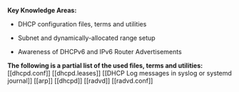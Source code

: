 **Key Knowledge Areas:**

- DHCP configuration files, terms and utilities

- Subnet and dynamically-allocated range setup

- Awareness of DHCPv6 and IPv6 Router Advertisements

**The following is a partial list of the used files, terms and utilities:**
[[dhcpd.conf]]
[[dhcpd.leases]]
[[DHCP Log messages in syslog or systemd journal]]
[[arp]]
[[dhcpd]]
[[radvd]]
[[radvd.conf]]
